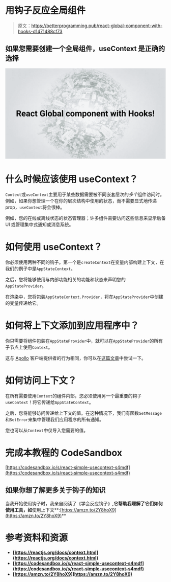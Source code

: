 # 用钩子反应全局组件

> 原文：<https://betterprogramming.pub/react-global-component-with-hooks-d1471488cf73>

## 如果您需要创建一个全局组件，useContext 是正确的选择

![](img/0eed4f04edb656e7c15cbcd15bcf58f5.png)

# 什么时候应该使用 useContext？

`Context`或`useContext`主要用于某些数据需要被不同嵌套层次的*多个*组件访问时。例如，如果你想管理一个在你的层次结构中使用的状态，而不需要显式地传递 prop，`useContext`将会很棒。

例如，您的在线或离线状态的状态管理器；许多组件需要访问这些信息来显示后备 UI 或管理集中式通知或消息系统。

# 如何使用 useContext？

你必须使用两种不同的钩子。第一个是`createContext`在变量内部构建上下文，在我们的例子中是`AppStateContext`。

之后，您将能够使用与内部功能相关的功能和状态来声明您的`AppStateProvider`。

在渲染中，您将包装`AppStateContext.Provider`，将在`AppStateProvider`中创建的变量传递给它。

# 如何将上下文添加到应用程序中？

你只需要将组件包装在`AppStateProvider`中，就可以在`AppStateProvider`的所有子节点上使用`Context`。

这与 [Apollo](https://www.apollographql.com/docs/react/api/react-apollo/) 客户端提供者的行为相同，你可以在[这篇文章](https://medium.com/better-programming/use-graphql-query-hooks-with-react-d440c6dcb57d)中尝试一下。

# 如何访问上下文？

在所有需要使用`Context`的组件内部，您必须使用另一个最重要的钩子`useContext`！将它传递给`AppStateContext`。

之后，您将能够访问传递给上下文的值。在这种情况下，我们有函数`SetMessage`和`SetError`来集中管理我们应用程序的所有通知。

您也可以从`Context`中仅导入您需要的值。

# 完成本教程的 CodeSandbox

[https://codesandbox.io/s/react-simple-usecontext-s4mdf](https://codesandbox.io/s/react-simple-usecontext-s4mdf)

## 如果你想了解更多关于钩子的知识

当我开始使用钩子时，我亲自阅读了《学会反应钩子》**,它帮助我理解了它们如何使用工具，如**使用上下文**:[https://amzn.to/2Y8hoX9](https://amzn.to/2Y8hoX9)**

# **参考资料和资源**

*   **[https://reactjs.org/docs/context.html](https://reactjs.org/docs/context.html)**
*   **[https://codesandbox.io/s/react-simple-usecontext-s4mdf](https://codesandbox.io/s/react-simple-usecontext-s4mdf)**
*   **[https://amzn.to/2Y8hoX9](https://amzn.to/2Y8hoX9)**